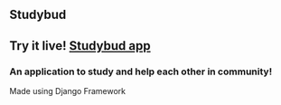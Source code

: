 ## Studybud
## Try it live! [Studybud app](https://studybud-vmib.onrender.com/)
### An application to study and help each other in community!

Made using Django Framework

